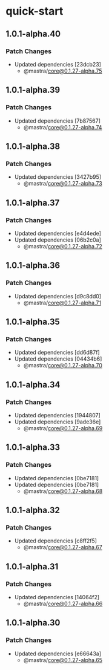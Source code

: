 # quick-start

## 1.0.1-alpha.40

### Patch Changes

- Updated dependencies [23dcb23]
  - @mastra/core@0.1.27-alpha.75

## 1.0.1-alpha.39

### Patch Changes

- Updated dependencies [7b87567]
  - @mastra/core@0.1.27-alpha.74

## 1.0.1-alpha.38

### Patch Changes

- Updated dependencies [3427b95]
  - @mastra/core@0.1.27-alpha.73

## 1.0.1-alpha.37

### Patch Changes

- Updated dependencies [e4d4ede]
- Updated dependencies [06b2c0a]
  - @mastra/core@0.1.27-alpha.72

## 1.0.1-alpha.36

### Patch Changes

- Updated dependencies [d9c8dd0]
  - @mastra/core@0.1.27-alpha.71

## 1.0.1-alpha.35

### Patch Changes

- Updated dependencies [dd6d87f]
- Updated dependencies [04434b6]
  - @mastra/core@0.1.27-alpha.70

## 1.0.1-alpha.34

### Patch Changes

- Updated dependencies [1944807]
- Updated dependencies [9ade36e]
  - @mastra/core@0.1.27-alpha.69

## 1.0.1-alpha.33

### Patch Changes

- Updated dependencies [0be7181]
- Updated dependencies [0be7181]
  - @mastra/core@0.1.27-alpha.68

## 1.0.1-alpha.32

### Patch Changes

- Updated dependencies [c8ff2f5]
  - @mastra/core@0.1.27-alpha.67

## 1.0.1-alpha.31

### Patch Changes

- Updated dependencies [14064f2]
  - @mastra/core@0.1.27-alpha.66

## 1.0.1-alpha.30

### Patch Changes

- Updated dependencies [e66643a]
  - @mastra/core@0.1.27-alpha.65
